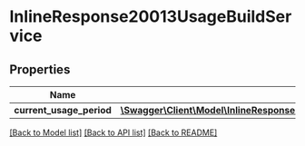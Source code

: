 # InlineResponse20013UsageBuildService

## Properties
Name | Type | Description | Notes
------------ | ------------- | ------------- | -------------
**current_usage_period** | [**\Swagger\Client\Model\InlineResponse20013UsageBuildServiceCurrentUsagePeriod**](InlineResponse20013UsageBuildServiceCurrentUsagePeriod.md) |  | [optional] 

[[Back to Model list]](../README.md#documentation-for-models) [[Back to API list]](../README.md#documentation-for-api-endpoints) [[Back to README]](../README.md)


